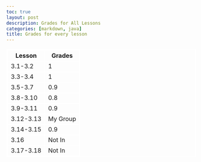 ```yaml
---
toc: true
layout: post
description: Grades for All Lessons
categories: [markdown, java]
title: Grades for every lesson
---
```


<html>
<style>
    table, th, td { 
        border:2px solid white;
    }
<!DOCTYPE html>
<html>
<head>
   <style>
      table, th, td {
         border: 1px solid green;
      }
   </style>
</head>
<body>
   <table>
      <tr>
         <th>Lesson</th>
         <th>Grades</th>
      </tr>
      <tr>
         <td>3.1-3.2</td>
         <td>1</td>
      </tr>
      <tr>
         <td>3.3-3.4</td>
         <td>1</td>
      </tr>
      <tr>
         <td>3.5-3.7</td>
         <td>0.9</td>
      <tr>
      </tr>
         <td>3.8-3.10</td>
         <td>0.8</td>
      </tr>
      <tr>
         <td>3.9-3.11</td>
         <td>0.9</td>
      </tr>
      <tr>
         <td>3.12-3.13</td>
         <td>My Group</td>
      </tr>
      <tr>
         <td>3.14-3.15</td>
         <td>0.9</td>
      </tr>
      <tr>
         <td>3.16</td>
         <td>Not In</td>
      </tr>
      <tr>
         <td>3.17-3.18</td>
         <td>Not In</td>
      </tr>
      </tr>
   </table>
</body>
</html>